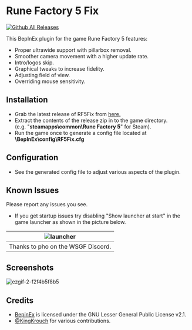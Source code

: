 # Rune Factory 5 Fix
[![Github All Releases](https://img.shields.io/github/downloads/Lyall/RF5Fix/total.svg)]()

This BepInEx plugin for the game Rune Factory 5 features:
- Proper ultrawide support with pillarbox removal.
- Smoother camera movement with a higher update rate.
- Intro/logos skip.
- Graphical tweaks to increase fidelity.
- Adjusting field of view.
- Overriding mouse sensitivity.

## Installation
- Grab the latest release of RF5Fix from [here.](https://github.com/Lyall/RF5Fix/releases)
- Extract the contents of the release zip in to the game directory.<br />(e.g. "**steamapps\common\Rune Factory 5**" for Steam).
- Run the game once to generate a config file located at **<GameDirectory>\BepInEx\config\RF5Fix.cfg**

## Configuration
- See the generated config file to adjust various aspects of the plugin.

## Known Issues
Please report any issues you see.

- If you get startup issues try disabling "Show launcher at start" in the game launcher as shown in the picture below. 

| ![launcher](https://user-images.githubusercontent.com/695941/179290368-5c491498-76c1-4ca9-8d2c-60b582549a5f.jpg) |
|:--:|
| Thanks to pho on the WSGF Discord. |

## Screenshots
![ezgif-2-f2f4b5f8b5](https://user-images.githubusercontent.com/695941/179136231-ef35cf6d-99cf-46f4-8ff9-e6f34b9a6333.gif)

## Credits
- [BepinEx](https://github.com/BepInEx/BepInEx) is licensed under the GNU Lesser General Public License v2.1.
- [@KingKrouch](https://github.com/KingKrouch) for various contributions.
